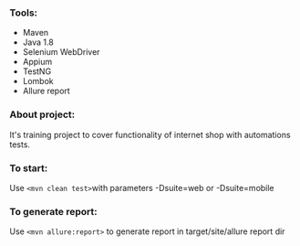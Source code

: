 ### Tools:
- Maven
- Java 1.8
- Selenium WebDriver
- Appium
- TestNG
- Lombok
- Allure report

### About project:
It's training project to cover functionality of internet shop with automations tests.

### To start: 
Use `<mvn clean test>`with parameters -Dsuite=web or -Dsuite=mobile

### To generate report:
Use `<mvn allure:report>` to generate report in target/site/allure report dir


